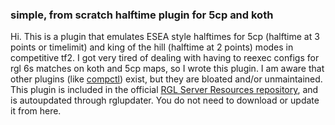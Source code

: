 ### simple, from scratch halftime plugin for 5cp and koth
Hi. This is a plugin that emulates ESEA style halftimes for 5cp (halftime at 3 points or timelimit) and king of the hill (halftime at 2 points) modes in competitive tf2. I got very tired of dealing with having to reexec configs for rgl 6s matches on koth and 5cp maps, so I wrote this plugin. I am aware that other plugins (like [compctl](https://github.com/fwdcp/CompCtrl)) exist, but they are bloated and/or unmaintained. This plugin is included in the official [RGL Server Resources repository](https://github.com/stephanieLGBT/rgl-server-resources), and is autoupdated through rglupdater. You do not need to download or update it from here.
